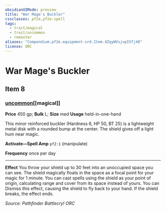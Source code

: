 ```yaml
---
obsidianUIMode: preview
title: "War Mage's Buckler"
cssclasses: pf2e,pf2e-spell
tags:
  - trait/magical
  - trait/uncommon
  - remaster
aliases: "Compendium.pf2e.equipment-srd.Item.4ZqyWVsjxpISfj48"
license: ORC
---
```

# War Mage's Buckler
## Item 8
### [uncommon](uncommon "Uncommon Rarity Trait")[[magical]]


**Price** 450 gp; 
**Bulk** L; **Size** med
**Usage** held-in-one-hand

This minor reinforced buckler (Hardness 6, HP 50, BT 25) is a lightweight metal disk with a rounded bump at the center. The shield gives off a light hum near magic.

**Activate—Spell Amp** `pf2:1` (manipulate)

**Frequency** once per day

* * *

**Effect** You throw your shield up to 30 feet into an unoccupied space you can see. The shield magically floats in the space as a focal point for your magic for 1 minute. You can cast spells using the shield as your point of origin, calculating range and cover from its space instead of yours. You can Dismiss this effect, causing the shield to fly back to your hand. If the shield breaks, the effect ends.

*Source: Pathfinder Battlecry!*
*ORC*